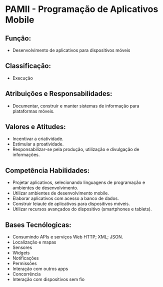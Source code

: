 # PAMII - Programação de Aplicativos Mobile

## Função: 
* Desenvolvimento de aplicativos para dispositivos móveis

## Classificação: 
* Execução

## Atribuições e Responsabilidades:
* Documentar, construir e manter sistemas de informação para plataformas móveis.

## Valores e Atitudes:
* Incentivar a criatividade.
* Estimular a proatividade.
* Responsabilizar-se pela produção, utilização e divulgação de informações.

## Competência Habilidades:
- Projetar aplicativos, selecionando linguagens de programação e ambientes de desenvolvimento.
- Utilizar ambientes de desenvolvimento mobile.
- Elaborar aplicativos com acesso a banco de dados.
- Construir leiaute de aplicativos para dispositivos móveis.
- Utilizar recursos avançados do dispositivo (smartphones e tablets).

## Bases Tecnólogicas:

* Consumindo APIs e serviços Web HTTP; XML; JSON.
* Localização e mapas
* Sensores
* Widgets
* Notificações
* Permissões
* Interação com outros apps
* Concorrência
* Interação com dispositivos sem fio